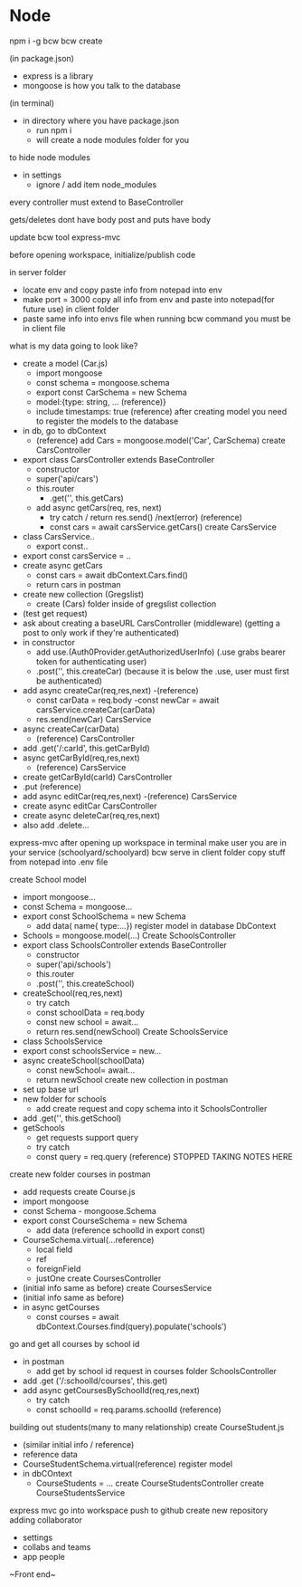 # Node
<!-- 5/22 lecture (backend mvc) (node express) -->

npm i -g bcw
bcw create

(in package.json)
- express is a library
- mongoose is how you talk to the database

(in terminal)
- in directory where you have package.json
    - run npm i 
    - will create a node modules folder for you

to hide node modules
- in settings
    - ignore / add item node_modules

every controller must extend to BaseController

gets/deletes dont have body
post and puts have body



<!-- 5/23 lecture ((GregslistNode) building gregslist server) -->

update bcw tool 
express-mvc

before opening workspace, initialize/publish code

in server folder 
- locate env and copy paste info from notepad into env
- make port = 3000
copy all info from env and paste into notepad(for future use)
in client folder
- paste same info into envs file
when running bcw command you must be in client file

what is my data going to look like?
- create a model (Car.js)
    - import mongoose 
    - const schema = mongoose.schema 
    - export const CarSchema = new Schema 
    - model:{type: string, ... (reference)}
    - include timestamps: true (reference)
after creating model you need to register the models to the database
- in db, go to dbContext
    - (reference) add Cars = mongoose.model('Car', CarSchema)
create CarsController
- export class CarsController extends BaseController
    - constructor
    - super('api/cars')
    - this.router
        - .get('', this.getCars)
    - add async getCars(req, res, next)
        - try catch / return res.send() /next(error) (reference)
        - const cars = await carsService.getCars()
create CarsService
- class CarsService..
    - export const.. 
- export const carsService = ..
- create async getCars
    - const cars = await dbContext.Cars.find()
    - return cars
in postman
- create new collection (Gregslist)
    - create (Cars) folder inside of gregslist collection
- (test get request)
- ask about creating a baseURL
CarsController
(middleware) (getting a post to only work if they're authenticated)
- in constructor
    - add use.(Auth0Provider.getAuthorizedUserInfo) (.use grabs bearer token for authenticating user)
    - .post('', this.createCar) (because it is below the .use, user must first be authenticated)
- add async createCar(req,res,next)
    -(reference)
    - const carData = req.body
    -const newCar = await carsService.createCar(carData)
    - res.send(newCar)
CarsService
- async createCar(carData)
    - (reference)
CarsController
- add .get('/:carId', this.getCarById)
- async getCarById(req,res,next)
    - (reference)
CarsService
- create getCarById(carId)
CarsController
- .put (reference)
- add async editCar(req,res,next)
    -(reference)
CarsService
- create async editCar
CarsController
- create async deleteCar(req,res,next)
- also add .delete...


<!-- 5/24 Lecture ((Schoolyard) data relationships) -->

express-mvc
after opening up workspace
in terminal make user you are in your service (schoolyard/schoolyard)
bcw serve in client folder
copy stuff from notepad into .env file

create School model
- import mongoose...
- const Schema = mongoose...
- export const SchoolSchema = new Schema
    - add data( name{ type:...})
register model in database
DbContext
- Schools = mongoose.model(...)
Create SchoolsController
- export class SchoolsController extends BaseController
    - constructor 
    - super('api/schools')
    - this.router
    - .post('', this.createSchool)
- createSchool(req,res,next)
    - try catch
    - const schoolData = req.body
    - const new school = await...
    - return res.send(newSchool)
Create SchoolsService
- class SchoolsService
- export const schoolsService = new...
- async createSchool(schoolData)
    - const newSchool= await...
    - return newSchool
create new collection in postman
- set up base url
- new folder for schools
    - add create request and copy schema into it
SchoolsController
- add .get('', this.getSchool)
- getSchools
    - get requests support query
    - try catch
    - const query = req.query
    (reference)
STOPPED TAKING NOTES HERE

create new folder courses in postman
- add requests
create Course.js
- import mongoose
- const Schema - mongoose.Schema
- export const CourseSchema = new Schema
    - add data (reference schoolId in export const)
- CourseSchema.virtual(...reference)
    - local field
    - ref
    - foreignField
    - justOne
create CoursesController
- (initial info same as before)
create CoursesService
- (initial info same as before)
- in async getCourses
    - const courses = await dbContext.Courses.find(query).populate('schools')


go and get all courses by school id
- in postman
    - add get by school id request in courses folder
SchoolsController
- add .get ('/:schoolId/courses', this.get)
- add async getCoursesBySchoolId(req,res,next)
    - try catch
    - const schoolId = req.params.schoolId
(reference)

building out students(many to many relationship)
create CourseStudent.js
- (similar initial info / reference)
- reference data
- CourseStudentSchema.virtual(reference)
register model
- in dbCOntext
    - CourseStudents = ...
create CourseStudentsController
create CourseStudentsService

<!-- 5/25 Lecture - Full Stack example(Bird brain) -->
express mvc
go into workspace
push to github
create new repository
adding collaborator
- settings
- collabs and teams
- app people

~Front end~
